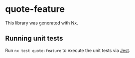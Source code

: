 # quote-feature

This library was generated with [Nx](https://nx.dev).

## Running unit tests

Run `nx test quote-feature` to execute the unit tests via [Jest](https://jestjs.io).
